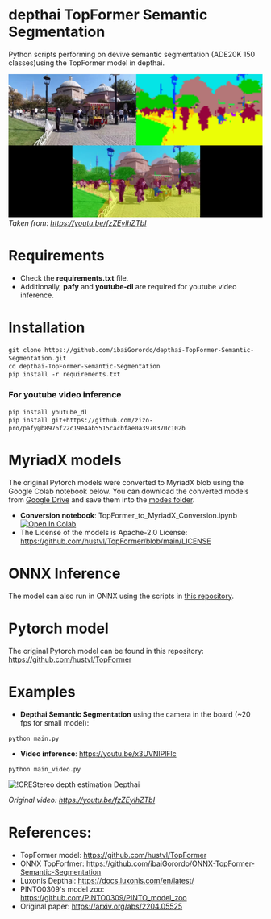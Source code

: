 # depthai TopFormer Semantic Segmentation
 Python scripts performing on devive semantic segmentation (ADE20K 150 classes)using the TopFormer model in depthai.


![!TopFormer Semantic Segmentation](https://github.com/ibaiGorordo/depthai-TopFormer-Semantic-Segmentation/blob/main/doc/img/output.png)
*Taken from: https://youtu.be/fzZEylhZTbI*

# Requirements

 * Check the **requirements.txt** file. 
 * Additionally, **pafy** and **youtube-dl** are required for youtube video inference.
 
# Installation
```
git clone https://github.com/ibaiGorordo/depthai-TopFormer-Semantic-Segmentation.git
cd depthai-TopFormer-Semantic-Segmentation
pip install -r requirements.txt
```

### For youtube video inference
```
pip install youtube_dl
pip install git+https://github.com/zizo-pro/pafy@b8976f22c19e4ab5515cacbfae0a3970370c102b
```

# MyriadX models
The original Pytorch models were converted to MyriadX blob using the Google Colab notebook below. You can download the converted models from [Google Drive](https://drive.google.com/drive/folders/1is_eQOVYd_bLP4vO4uAHdCj7byRlzBu7?usp=sharing) and save them into the [modes folder](https://github.com/ibaiGorordo/depthai-TopFormer-Semantic-Segmentation/tree/main/models).
- **Conversion notebook**: TopFormer_to_MyriadX_Conversion.ipynb [![Open In Colab](https://colab.research.google.com/assets/colab-badge.svg)](https://colab.research.google.com/drive/1UuPGpIpFLC2aN2gpsBLkgOcm6WdShIaE?usp=sharing) 
- The License of the models is Apache-2.0 License: https://github.com/hustvl/TopFormer/blob/main/LICENSE

# ONNX Inference
The model can also run in ONNX using the scripts in [this repository](https://github.com/ibaiGorordo/ONNX-TopFormer-Semantic-Segmentation).

# Pytorch model
The original Pytorch model can be found in this repository: https://github.com/hustvl/TopFormer
 
# Examples

 * **Depthai Semantic Segmentation** using the camera in the board (~20 fps for small model):
 ```
 python main.py
 ```

 * **Video inference**: https://youtu.be/x3UVNlPlFlc
 ```
 python main_video.py
 ```
 ![!CREStereo depth estimation Depthai](https://github.com/ibaiGorordo/depthai-TopFormer-Semantic-Segmentation/blob/main/doc/img/topformer_depthai.gif)
  
 *Original video: https://youtu.be/fzZEylhZTbI*

# References:
* TopFormer model: https://github.com/hustvl/TopFormer
* ONNX TopForfmer: https://github.com/ibaiGorordo/ONNX-TopFormer-Semantic-Segmentation
* Luxonis Depthai: https://docs.luxonis.com/en/latest/
* PINTO0309's model zoo: https://github.com/PINTO0309/PINTO_model_zoo
* Original paper: https://arxiv.org/abs/2204.05525
